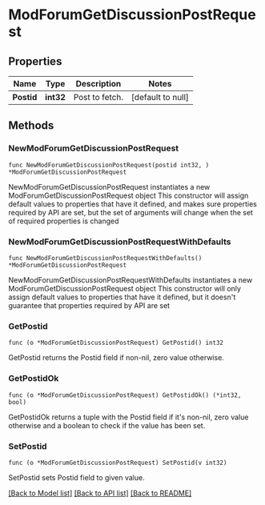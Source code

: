 # ModForumGetDiscussionPostRequest

## Properties

Name | Type | Description | Notes
------------ | ------------- | ------------- | -------------
**Postid** | **int32** | Post to fetch. | [default to null]

## Methods

### NewModForumGetDiscussionPostRequest

`func NewModForumGetDiscussionPostRequest(postid int32, ) *ModForumGetDiscussionPostRequest`

NewModForumGetDiscussionPostRequest instantiates a new ModForumGetDiscussionPostRequest object
This constructor will assign default values to properties that have it defined,
and makes sure properties required by API are set, but the set of arguments
will change when the set of required properties is changed

### NewModForumGetDiscussionPostRequestWithDefaults

`func NewModForumGetDiscussionPostRequestWithDefaults() *ModForumGetDiscussionPostRequest`

NewModForumGetDiscussionPostRequestWithDefaults instantiates a new ModForumGetDiscussionPostRequest object
This constructor will only assign default values to properties that have it defined,
but it doesn't guarantee that properties required by API are set

### GetPostid

`func (o *ModForumGetDiscussionPostRequest) GetPostid() int32`

GetPostid returns the Postid field if non-nil, zero value otherwise.

### GetPostidOk

`func (o *ModForumGetDiscussionPostRequest) GetPostidOk() (*int32, bool)`

GetPostidOk returns a tuple with the Postid field if it's non-nil, zero value otherwise
and a boolean to check if the value has been set.

### SetPostid

`func (o *ModForumGetDiscussionPostRequest) SetPostid(v int32)`

SetPostid sets Postid field to given value.



[[Back to Model list]](../README.md#documentation-for-models) [[Back to API list]](../README.md#documentation-for-api-endpoints) [[Back to README]](../README.md)


